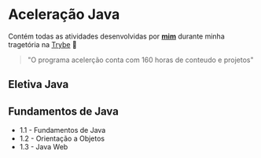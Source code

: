 # Aceleração Java

Contém todas as atividades desenvolvidas por __[mim](https://www.linkedin.com/in/pablo-dominguez73/)__ durante minha tragetória na [Trybe](https://www.betrybe.com/) :rocket:

>"O programa acelerção conta com 160 horas de conteudo e projetos"

## Eletiva Java

## Fundamentos de Java

- 1.1 - Fundamentos de Java
- 1.2 - Orientação a Objetos
- 1.3 - Java Web


